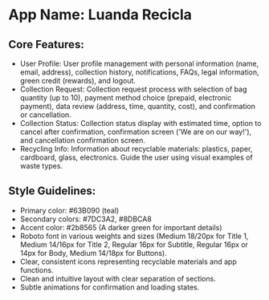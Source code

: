# **App Name**: Luanda Recicla

## Core Features:

- User Profile: User profile management with personal information (name, email, address), collection history, notifications, FAQs, legal information, green credit (rewards), and logout.
- Collection Request: Collection request process with selection of bag quantity (up to 10), payment method choice (prepaid, electronic payment), data review (address, time, quantity, cost), and confirmation or cancellation.
- Collection Status: Collection status display with estimated time, option to cancel after confirmation, confirmation screen ('We are on our way!'), and cancellation confirmation screen.
- Recycling Info: Information about recyclable materials: plastics, paper, cardboard, glass, electronics. Guide the user using visual examples of waste types.

## Style Guidelines:

- Primary color: #63B090 (teal)
- Secondary colors: #7DC3A2, #8DBCA8
- Accent color: #2b8565 (A darker green for important details)
- Roboto font in various weights and sizes (Medium 18/20px for Title 1, Medium 14/16px for Title 2, Regular 16px for Subtitle, Regular 16px or 14px for Body, Medium 14/18px for Buttons).
- Clear, consistent icons representing recyclable materials and app functions.
- Clean and intuitive layout with clear separation of sections.
- Subtle animations for confirmation and loading states.